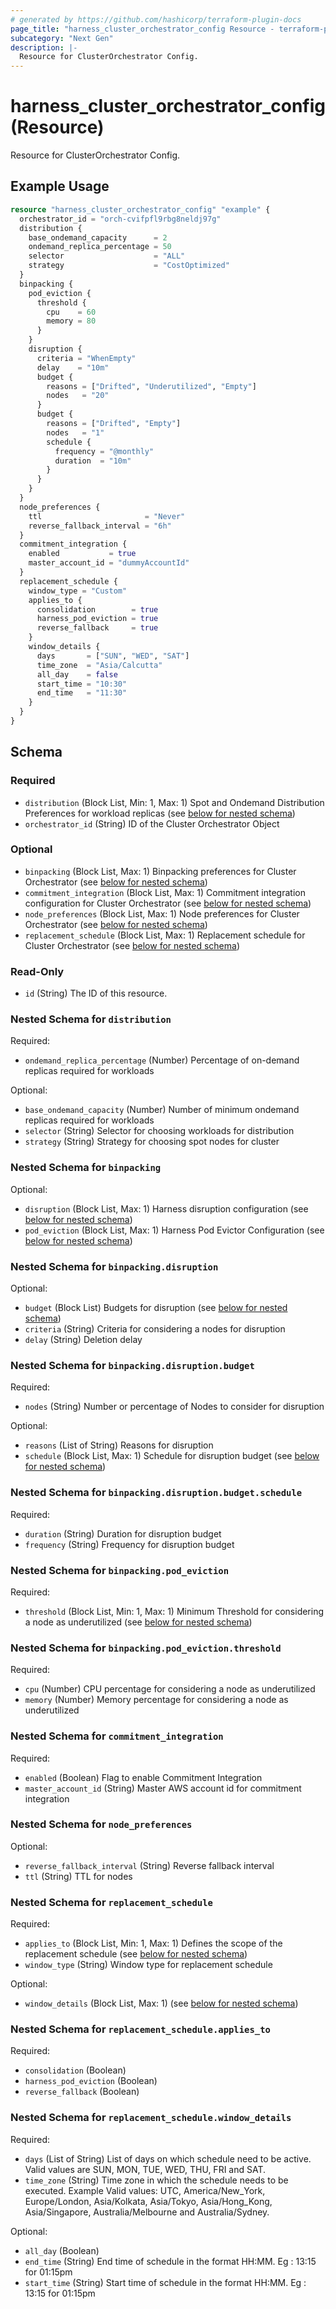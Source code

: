 ```yaml
---
# generated by https://github.com/hashicorp/terraform-plugin-docs
page_title: "harness_cluster_orchestrator_config Resource - terraform-provider-harness"
subcategory: "Next Gen"
description: |-
  Resource for ClusterOrchestrator Config.
---
```


# harness_cluster_orchestrator_config (Resource)

Resource for ClusterOrchestrator Config.

## Example Usage

```terraform
resource "harness_cluster_orchestrator_config" "example" {
  orchestrator_id = "orch-cvifpfl9rbg8neldj97g"
  distribution {
    base_ondemand_capacity      = 2
    ondemand_replica_percentage = 50
    selector                    = "ALL"
    strategy                    = "CostOptimized"
  }
  binpacking {
    pod_eviction {
      threshold {
        cpu    = 60
        memory = 80
      }
    }
    disruption {
      criteria = "WhenEmpty"
      delay    = "10m"
      budget {
        reasons = ["Drifted", "Underutilized", "Empty"]
        nodes   = "20"
      }
      budget {
        reasons = ["Drifted", "Empty"]
        nodes   = "1"
        schedule {
          frequency = "@monthly"
          duration  = "10m"
        }
      }
    }
  }
  node_preferences {
    ttl                       = "Never"
    reverse_fallback_interval = "6h"
  }
  commitment_integration {
    enabled           = true
    master_account_id = "dummyAccountId"
  }
  replacement_schedule {
    window_type = "Custom"
    applies_to {
      consolidation        = true
      harness_pod_eviction = true
      reverse_fallback     = true
    }
    window_details {
      days       = ["SUN", "WED", "SAT"]
      time_zone  = "Asia/Calcutta"
      all_day    = false
      start_time = "10:30"
      end_time   = "11:30"
    }
  }
}
```

<!-- schema generated by tfplugindocs -->
## Schema

### Required

- `distribution` (Block List, Min: 1, Max: 1) Spot and Ondemand Distribution Preferences for workload replicas (see [below for nested schema](#nestedblock--distribution))
- `orchestrator_id` (String) ID of the Cluster Orchestrator Object

### Optional

- `binpacking` (Block List, Max: 1) Binpacking preferences for Cluster Orchestrator (see [below for nested schema](#nestedblock--binpacking))
- `commitment_integration` (Block List, Max: 1) Commitment integration configuration for Cluster Orchestrator (see [below for nested schema](#nestedblock--commitment_integration))
- `node_preferences` (Block List, Max: 1) Node preferences for Cluster Orchestrator (see [below for nested schema](#nestedblock--node_preferences))
- `replacement_schedule` (Block List, Max: 1) Replacement schedule for Cluster Orchestrator (see [below for nested schema](#nestedblock--replacement_schedule))

### Read-Only

- `id` (String) The ID of this resource.

<a id="nestedblock--distribution"></a>
### Nested Schema for `distribution`

Required:

- `ondemand_replica_percentage` (Number) Percentage of on-demand replicas required for workloads

Optional:

- `base_ondemand_capacity` (Number) Number of minimum ondemand replicas required for workloads
- `selector` (String) Selector for choosing workloads for distribution
- `strategy` (String) Strategy for choosing spot nodes for cluster


<a id="nestedblock--binpacking"></a>
### Nested Schema for `binpacking`

Optional:

- `disruption` (Block List, Max: 1) Harness disruption configuration (see [below for nested schema](#nestedblock--binpacking--disruption))
- `pod_eviction` (Block List, Max: 1) Harness Pod Evictor Configuration (see [below for nested schema](#nestedblock--binpacking--pod_eviction))

<a id="nestedblock--binpacking--disruption"></a>
### Nested Schema for `binpacking.disruption`

Optional:

- `budget` (Block List) Budgets for disruption (see [below for nested schema](#nestedblock--binpacking--disruption--budget))
- `criteria` (String) Criteria for considering a nodes for disruption
- `delay` (String) Deletion delay

<a id="nestedblock--binpacking--disruption--budget"></a>
### Nested Schema for `binpacking.disruption.budget`

Required:

- `nodes` (String) Number or percentage of Nodes to consider for disruption

Optional:

- `reasons` (List of String) Reasons for disruption
- `schedule` (Block List, Max: 1) Schedule for disruption budget (see [below for nested schema](#nestedblock--binpacking--disruption--budget--schedule))

<a id="nestedblock--binpacking--disruption--budget--schedule"></a>
### Nested Schema for `binpacking.disruption.budget.schedule`

Required:

- `duration` (String) Duration for disruption budget
- `frequency` (String) Frequency for disruption budget




<a id="nestedblock--binpacking--pod_eviction"></a>
### Nested Schema for `binpacking.pod_eviction`

Required:

- `threshold` (Block List, Min: 1, Max: 1) Minimum Threshold for considering a node as underutilized (see [below for nested schema](#nestedblock--binpacking--pod_eviction--threshold))

<a id="nestedblock--binpacking--pod_eviction--threshold"></a>
### Nested Schema for `binpacking.pod_eviction.threshold`

Required:

- `cpu` (Number) CPU percentage for considering a node as underutilized
- `memory` (Number) Memory percentage for considering a node as underutilized




<a id="nestedblock--commitment_integration"></a>
### Nested Schema for `commitment_integration`

Required:

- `enabled` (Boolean) Flag to enable Commitment Integration
- `master_account_id` (String) Master AWS account id for commitment integration


<a id="nestedblock--node_preferences"></a>
### Nested Schema for `node_preferences`

Optional:

- `reverse_fallback_interval` (String) Reverse fallback interval
- `ttl` (String) TTL for nodes


<a id="nestedblock--replacement_schedule"></a>
### Nested Schema for `replacement_schedule`

Required:

- `applies_to` (Block List, Min: 1, Max: 1) Defines the scope of the replacement schedule (see [below for nested schema](#nestedblock--replacement_schedule--applies_to))
- `window_type` (String) Window type for replacement schedule

Optional:

- `window_details` (Block List, Max: 1) (see [below for nested schema](#nestedblock--replacement_schedule--window_details))

<a id="nestedblock--replacement_schedule--applies_to"></a>
### Nested Schema for `replacement_schedule.applies_to`

Required:

- `consolidation` (Boolean)
- `harness_pod_eviction` (Boolean)
- `reverse_fallback` (Boolean)


<a id="nestedblock--replacement_schedule--window_details"></a>
### Nested Schema for `replacement_schedule.window_details`

Required:

- `days` (List of String) List of days on which schedule need to be active. Valid values are SUN, MON, TUE, WED, THU, FRI and SAT.
- `time_zone` (String) Time zone in which the schedule needs to be executed. Example Valid values: UTC, America/New_York, Europe/London, Asia/Kolkata, Asia/Tokyo, Asia/Hong_Kong, Asia/Singapore, Australia/Melbourne and Australia/Sydney.

Optional:

- `all_day` (Boolean)
- `end_time` (String) End time of schedule in the format HH:MM. Eg : 13:15 for 01:15pm
- `start_time` (String) Start time of schedule in the format HH:MM. Eg : 13:15 for 01:15pm
